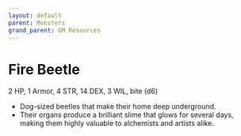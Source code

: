 ```yaml
---
layout: default
parent: Monsters
grand_parent: GM Resources
---
```


# Fire Beetle

2 HP, 1 Armor, 4 STR, 14 DEX, 3 WIL, bite (d6)

- Dog-sized beetles that make their home deep underground. 
- Their organs produce a brilliant slime that glows for several days, making them highly valuable to alchemists and artists alike. 
